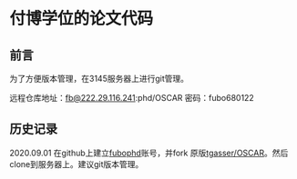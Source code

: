 # 付博学位的论文代码

## 前言

为了方便版本管理，在3145服务器上进行git管理。

远程仓库地址：fb@222.29.116.241:phd/OSCAR
密码：fubo680122

## 历史记录

2020.09.01 在github上建立[fubophd](https://github.com/fubophd)账号，并fork 原版[tgasser/OSCAR](https://github.com/tgasser/OSCAR)。然后clone到服务器上。建议git版本管理。
